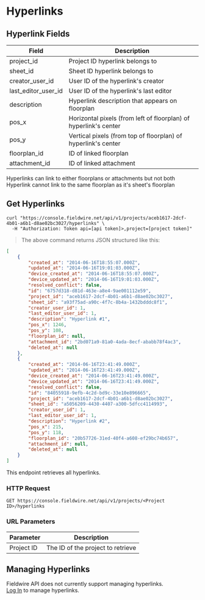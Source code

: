 # Hyperlinks

## Hyperlink Fields

Field | Description
--------- | -----------
project_id | Project ID hyperlink belongs to
sheet_id | Sheet ID hyperlink belongs to
creator_user_id | User ID of the hyperlink's creator
last_editor_user_id | User ID of the hyperlink's last editor
description | Hyperlink description that appears on floorplan
pos_x | Horizontal pixels (from left of floorplan) of hyperlink's center
pos_y | Vertical pixels (from top of floorplan) of hyperlink's center
floorplan_id | ID of linked floorplan
attachment_id | ID of linked attachment

<aside class="notice">
    Hyperlinks can link to either floorplans or attachments but not both
</aside>

<aside class="notice">
    Hyperlink cannot link to the same floorplan as it's sheet's floorplan
</aside>

## Get Hyperlinks

```shell
curl "https://console.fieldwire.net/api/v1/projects/aceb1617-2dcf-4b01-a6b1-d8ae02bc3027/hyperlinks" \
  -H "Authorization: Token api=[api token]>,project=[project token]"
```

> The above command returns JSON structured like this:

```json
[
    {
        "created_at": "2014-06-16T18:55:07.000Z",
        "updated_at": "2014-06-16T19:01:03.000Z",
        "device_created_at": "2014-06-16T18:55:07.000Z",
        "device_updated_at": "2014-06-16T19:01:03.000Z",
        "resolved_conflict": false,
        "id": "6757d318-d81d-463e-a8e4-9ae001112e59",
        "project_id": "aceb1617-2dcf-4b01-a6b1-d8ae02bc3027",
        "sheet_id": "a93f75ad-a90c-4f7c-8b4a-1432bdddc8f1",
        "creator_user_id": 1,
        "last_editor_user_id": 1,
        "description": "Hyperlink #1",
        "pos_x": 1246,
        "pos_y": 108,
        "floorplan_id": null,
        "attachment_id": "2bd071a9-81a0-4ada-8ecf-ababb78f4ac3",
        "deleted_at": null
    },
    {
        "created_at": "2014-06-16T23:41:49.000Z",
        "updated_at": "2014-06-16T23:41:49.000Z",
        "device_created_at": "2014-06-16T23:41:49.000Z",
        "device_updated_at": "2014-06-16T23:41:49.000Z",
        "resolved_conflict": false,
        "id": "84055918-9efb-4c2d-bd9c-33e10e896665",
        "project_id": "aceb1617-2dcf-4b01-a6b1-d8ae02bc3027",
        "sheet_id": "a5056209-4430-4407-a300-5dfcc4114993",
        "creator_user_id": 1,
        "last_editor_user_id": 1,
        "description": "Hyperlink #2",
        "pos_x": 215,
        "pos_y": 118,
        "floorplan_id": "20b57726-31ed-40f4-a608-ef29bc74b657",
        "attachment_id": null,
        "deleted_at": null
    }
]
```

This endpoint retrieves all hyperlinks.

### HTTP Request

`GET https://console.fieldwire.net/api/v1/projects/<Project ID>/hyperlinks`

### URL Parameters

Parameter | Description
--------- | -----------
Project ID | The ID of the project to retrieve

## Managing Hyperlinks

<aside class="warning">
    Fieldwire API does not currently support managing hyperlinks.
</aside>

<aside class="notice">
    <a href='https://console.fieldwire.net'>Log In</a> to manage hyperlinks.
</aside>
